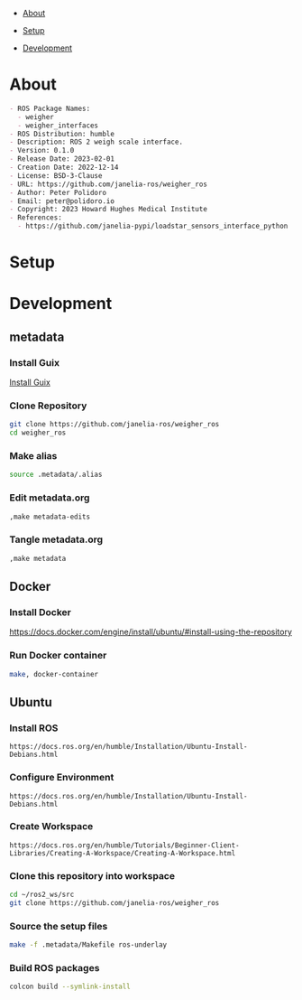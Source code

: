- [About](#orgca8409b)
- [Setup](#orgf1ba567)
- [Development](#orgfe24c95)

    <!-- This file is generated automatically from metadata -->
    <!-- File edits may be overwritten! -->


<a id="orgca8409b"></a>

# About

```markdown
- ROS Package Names:
  - weigher
  - weigher_interfaces
- ROS Distribution: humble
- Description: ROS 2 weigh scale interface.
- Version: 0.1.0
- Release Date: 2023-02-01
- Creation Date: 2022-12-14
- License: BSD-3-Clause
- URL: https://github.com/janelia-ros/weigher_ros
- Author: Peter Polidoro
- Email: peter@polidoro.io
- Copyright: 2023 Howard Hughes Medical Institute
- References:
  - https://github.com/janelia-pypi/loadstar_sensors_interface_python
```


<a id="orgf1ba567"></a>

# Setup


<a id="orgfe24c95"></a>

# Development


## metadata


### Install Guix

[Install Guix](https://guix.gnu.org/manual/en/html_node/Binary-Installation.html)


### Clone Repository

```sh
git clone https://github.com/janelia-ros/weigher_ros
cd weigher_ros
```


### Make alias

```sh
source .metadata/.alias
```


### Edit metadata.org

```sh
,make metadata-edits
```


### Tangle metadata.org

```sh
,make metadata
```


## Docker


### Install Docker

<https://docs.docker.com/engine/install/ubuntu/#install-using-the-repository>


### Run Docker container

```sh
make, docker-container
```


## Ubuntu


### Install ROS

```text
https://docs.ros.org/en/humble/Installation/Ubuntu-Install-Debians.html
```


### Configure Environment

```text
https://docs.ros.org/en/humble/Installation/Ubuntu-Install-Debians.html
```


### Create Workspace

```text
https://docs.ros.org/en/humble/Tutorials/Beginner-Client-Libraries/Creating-A-Workspace/Creating-A-Workspace.html
```


### Clone this repository into workspace

```sh
cd ~/ros2_ws/src
git clone https://github.com/janelia-ros/weigher_ros
```


### Source the setup files

```sh
make -f .metadata/Makefile ros-underlay
```


### Build ROS packages

```sh
colcon build --symlink-install
```